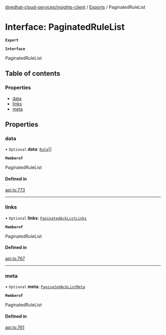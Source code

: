 [@redhat-cloud-services/insights-client](../README.md) / [Exports](../modules.md) / PaginatedRuleList

# Interface: PaginatedRuleList

**`Export`**

**`Interface`**

PaginatedRuleList

## Table of contents

### Properties

- [data](PaginatedRuleList.md#data)
- [links](PaginatedRuleList.md#links)
- [meta](PaginatedRuleList.md#meta)

## Properties

### data

• `Optional` **data**: [`Rule`](Rule.md)[]

**`Memberof`**

PaginatedRuleList

#### Defined in

[api.ts:773](https://github.com/mkholjuraev/javascript-clients/blob/master/packages/insights/api.ts#L773)

___

### links

• `Optional` **links**: [`PaginatedAckListLinks`](PaginatedAckListLinks.md)

**`Memberof`**

PaginatedRuleList

#### Defined in

[api.ts:767](https://github.com/mkholjuraev/javascript-clients/blob/master/packages/insights/api.ts#L767)

___

### meta

• `Optional` **meta**: [`PaginatedAckListMeta`](PaginatedAckListMeta.md)

**`Memberof`**

PaginatedRuleList

#### Defined in

[api.ts:761](https://github.com/mkholjuraev/javascript-clients/blob/master/packages/insights/api.ts#L761)
